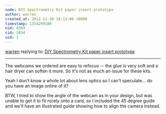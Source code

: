 ```yaml
---
node: DIY Spectrometry Kit paper insert prototype
author: warren
created_at: 2012-11-30 18:13:00 +0000
timestamp: 1354299180
nid: 4369
cid: 2654
uid: 1
---
```




[warren](../profile/warren) replying to: [DIY Spectrometry Kit paper insert prototype](../notes/warren/10-12-2012/diy-spectrometry-kit-insert-prototype)

----
The webcams we ordered are easy to refocus -- the glue is very soft and a hair dryer can soften it more. So it's not as much an issue for these kits. 

Yeah I don't know a whole lot about lens optics so I can't speculate... do you have an image online of it?

BTW, I tried to show the angle of the webcam as in your design, but was unable to get it to fit nicely onto a card, so I included the 45 degree guide and we'll have an illustrated guide showing how to align the camera instead.